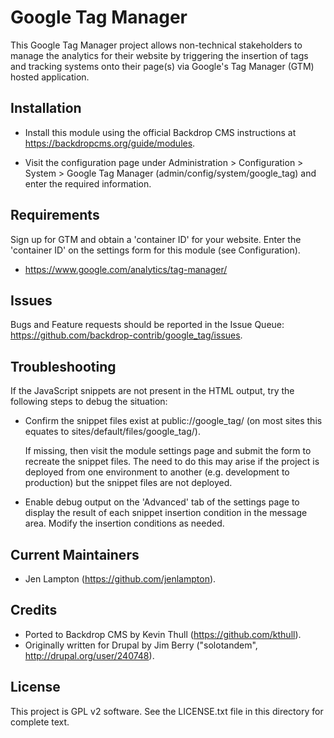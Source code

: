 Google Tag Manager
==================

This Google Tag Manager project allows non-technical stakeholders to manage the
analytics for their website by triggering the insertion of tags and tracking
systems onto their page(s) via Google's Tag Manager (GTM) hosted application.

Installation
------------

- Install this module using the official Backdrop CMS instructions at
  https://backdropcms.org/guide/modules.

- Visit the configuration page under Administration > Configuration > System >
  Google Tag Manager (admin/config/system/google_tag) and enter the required information.

Requirements
-------------

Sign up for GTM and obtain a 'container ID' for your website. Enter the
'container ID' on the settings form for this module (see Configuration).

 * https://www.google.com/analytics/tag-manager/

Issues
------

Bugs and Feature requests should be reported in the Issue Queue:
https://github.com/backdrop-contrib/google_tag/issues.


Troubleshooting
---------------

If the JavaScript snippets are not present in the HTML output, try the following
steps to debug the situation:

 * Confirm the snippet files exist at public://google_tag/ (on most sites this
   equates to sites/default/files/google_tag/).

   If missing, then visit the module settings page and submit the form to
   recreate the snippet files. The need to do this may arise if the project is
   deployed from one environment to another (e.g. development to production) but
   the snippet files are not deployed.

 * Enable debug output on the 'Advanced' tab of the settings page to display the
   result of each snippet insertion condition in the message area. Modify the
   insertion conditions as needed.

Current Maintainers
-------------------

- Jen Lampton (https://github.com/jenlampton).

Credits
-------

- Ported to Backdrop CMS by Kevin Thull (https://github.com/kthull).
- Originally written for Drupal by Jim Berry ("solotandem", http://drupal.org/user/240748).

License
-------

This project is GPL v2 software. See the LICENSE.txt file in this directory for
complete text.
